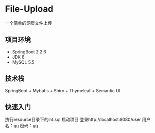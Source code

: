 # File-Upload
一个简单的网页文件上传

## 项目环境

* SpringBoot 2.2.6
* JDK 8
* MySQL 5.5

## 技术栈
SpringBoot + Mybatis + Shiro + Thymeleaf + Semantic UI

## 快速入门

执行resource目录下的int.sql
启动项目
登录http://localhost:8080/user
用户名：gg
密码：gg
